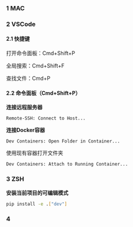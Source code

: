 ### 1 MAC



### 2 VSCode

#### 2.1 快捷键

打开命令面板：Cmd+Shift+P

全局搜索：Cmd+Shift+F

查找文件：Cmd+P

#### 2.2 命令面板（Cmd+Shift+P）

**连接远程服务器**

```
Remote-SSH: Connect to Host...
```

**连接Docker容器**

```
Dev Containers: Open Folder in Container...
```

使用现有容器打开文件夹

```
Dev Containers: Attach to Running Container...
```



### 3 ZSH

**安装当前项目的可编辑模式**

```bash
pip install -e .["dev"]
```







### 4 

